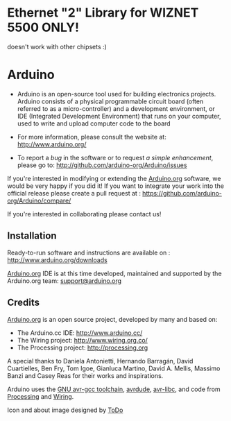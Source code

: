 Ethernet "2" Library for WIZNET 5500 ONLY!
========

doesn't work with other chipsets :)


Arduino
========

* Arduino is an open-source tool used for building electronics projects. Arduino consists of a physical programmable circuit board (often referred to as a micro-controller) and a development environment, or IDE (Integrated Development Environment) that runs on your computer, used to write and upload computer code to the board

* For more information, please consult the website at: http://www.arduino.org/

* To report a *bug* in the software or to request *a simple enhancement*, please go to:
http://github.com/arduino-org/Arduino/issues

If you're interested in modifying or extending the [Arduino.org](http://arduino.org) software, we would be very happy if you did it! If you want to integrate your work into the official release please create a pull request at : https://github.com/arduino-org/Arduino/compare/

If you're interested in collaborating please contact us!

Installation
------------
Ready-to-run software and instructions are available on : http://www.arduino.org/downloads

[Arduino.org](http://arduino.org) IDE is at this time developed, maintained and supported by the Arduino.org team: [support@arduino.org](mailto:support@arduino.org)

Credits
--------
[Arduino.org](http://arduino.org) is an open source project, developed by many and based on:

* The Arduino.cc IDE: http://www.arduino.cc/ 
* The Wiring project: http://www.wiring.org.co/
* The Processing project: http://processing.org

A special thanks to  Daniela Antonietti, Hernando Barragán, David Cuartielles, Ben Fry, Tom Igoe, Gianluca Martino, David A. Mellis, Massimo Banzi and Casey Reas for their works and inspirations.

Arduino uses the [GNU avr-gcc toolchain](http://gcc.gnu.org/wiki/avr-gcc), [avrdude](http://www.nongnu.org/avrdude/), [avr-libc](http://www.nongnu.org/avr-libc/), and code from
[Processing](http://www.processing.org) and [Wiring](http://wiring.org.co).

Icon and about image designed by [ToDo](http://www.todo.to.it/)